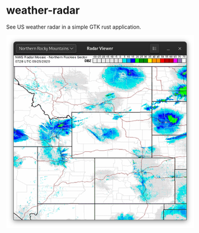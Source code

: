 # weather-radar
See US weather radar in a simple GTK rust application.

![screenshot](https://github.com/skylinecc/weather-radar/blob/master/data/screenshot.png?raw=true)
